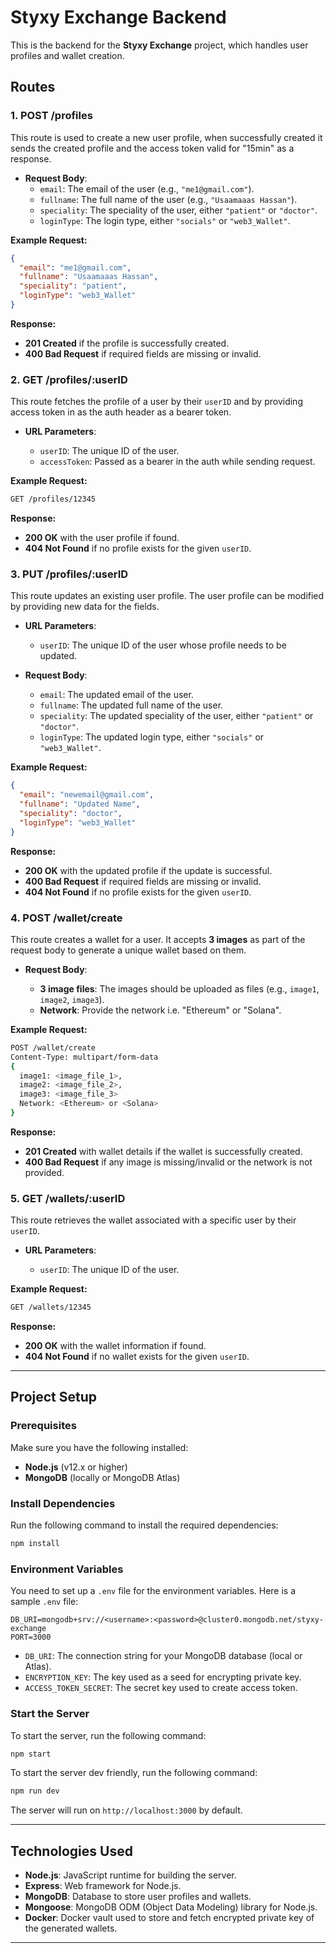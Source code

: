 # Styxy Exchange Backend

This is the backend for the **Styxy Exchange** project, which handles user profiles and wallet creation.

## Routes

### 1. **POST /profiles**

This route is used to create a new user profile, when successfully created it sends the created profile and the access token valid for "15min" as a response.

- **Request Body**:
  - `email`: The email of the user (e.g., `"me1@gmail.com"`).
  - `fullname`: The full name of the user (e.g., `"Usaamaaas Hassan"`).
  - `speciality`: The speciality of the user, either `"patient"` or `"doctor"`.
  - `loginType`: The login type, either `"socials"` or `"web3_Wallet"`.

**Example Request:**

```json
{
  "email": "me1@gmail.com",
  "fullname": "Usaamaaas Hassan",
  "speciality": "patient",
  "loginType": "web3_Wallet"
}
```

**Response:**

- **201 Created** if the profile is successfully created.
- **400 Bad Request** if required fields are missing or invalid.

### 2. **GET /profiles/\:userID**

This route fetches the profile of a user by their `userID` and by providing access token in as the auth header as a bearer token.

- **URL Parameters**:

  - `userID`: The unique ID of the user.
  - `accessToken`: Passed as a bearer in the auth while sending request.

**Example Request:**

```bash
GET /profiles/12345
```

**Response:**

- **200 OK** with the user profile if found.
- **404 Not Found** if no profile exists for the given `userID`.

### 3. **PUT /profiles/\:userID**

This route updates an existing user profile. The user profile can be modified by providing new data for the fields.

- **URL Parameters**:

  - `userID`: The unique ID of the user whose profile needs to be updated.

- **Request Body**:

  - `email`: The updated email of the user.
  - `fullname`: The updated full name of the user.
  - `speciality`: The updated speciality of the user, either `"patient"` or `"doctor"`.
  - `loginType`: The updated login type, either `"socials"` or `"web3_Wallet"`.

**Example Request:**

```json
{
  "email": "newemail@gmail.com",
  "fullname": "Updated Name",
  "speciality": "doctor",
  "loginType": "web3_Wallet"
}
```

**Response:**

- **200 OK** with the updated profile if the update is successful.
- **400 Bad Request** if required fields are missing or invalid.
- **404 Not Found** if no profile exists for the given `userID`.

### 4. **POST /wallet/create**

This route creates a wallet for a user. It accepts **3 images** as part of the request body to generate a unique wallet based on them.

- **Request Body**:

  - **3 image files**: The images should be uploaded as files (e.g., `image1`, `image2`, `image3`).
  - **Network**: Provide the network i.e. "Ethereum" or "Solana".

**Example Request:**

```bash
POST /wallet/create
Content-Type: multipart/form-data
{
  image1: <image_file_1>,
  image2: <image_file_2>,
  image3: <image_file_3>
  Network: <Ethereum> or <Solana>
}

```

**Response:**

- **201 Created** with wallet details if the wallet is successfully created.
- **400 Bad Request** if any image is missing/invalid or the network is not provided.

### 5. **GET /wallets/\:userID**

This route retrieves the wallet associated with a specific user by their `userID`.

- **URL Parameters**:

  - `userID`: The unique ID of the user.

**Example Request:**

```bash
GET /wallets/12345
```

**Response:**

- **200 OK** with the wallet information if found.
- **404 Not Found** if no wallet exists for the given `userID`.

---

## Project Setup

### Prerequisites

Make sure you have the following installed:

- **Node.js** (v12.x or higher)
- **MongoDB** (locally or MongoDB Atlas)

### Install Dependencies

Run the following command to install the required dependencies:

```bash
npm install
```

### Environment Variables

You need to set up a `.env` file for the environment variables. Here is a sample `.env` file:

```
DB_URI=mongodb+srv://<username>:<password>@cluster0.mongodb.net/styxy-exchange
PORT=3000
```

- `DB_URI`: The connection string for your MongoDB database (local or Atlas).
- `ENCRYPTION_KEY`: The key used as a seed for encrypting private key.
- `ACCESS_TOKEN_SECRET`: The secret key used to create access token.

### Start the Server

To start the server, run the following command:

```bash
npm start
```

To start the server dev friendly, run the following command:

```bash
npm run dev
```

The server will run on `http://localhost:3000` by default.

---

## Technologies Used

- **Node.js**: JavaScript runtime for building the server.
- **Express**: Web framework for Node.js.
- **MongoDB**: Database to store user profiles and wallets.
- **Mongoose**: MongoDB ODM (Object Data Modeling) library for Node.js.
- **Docker**: Docker vault used to store and fetch encrypted private key of the generated wallets.

---
